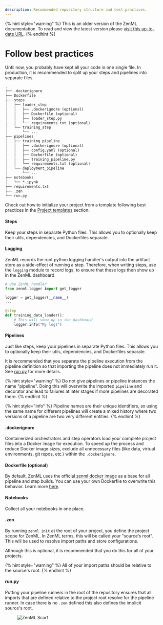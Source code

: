 ```yaml
---
description: Recommended repository structure and best practices.
---
```


{% hint style="warning" %}
This is an older version of the ZenML documentation. To read and view the latest version please [visit this up-to-date URL](https://docs.zenml.io).
{% endhint %}


# Follow best practices

Until now, you probably have kept all your code in one single file. In production, it is recommended to split up your steps and pipelines into separate files.

```markdown
.
├── .dockerignore
├── Dockerfile
├── steps
│   ├── loader_step
│   │   ├── .dockerignore (optional)
│   │   ├── Dockerfile (optional)
│   │   ├── loader_step.py
│   │   └── requirements.txt (optional)
│   └── training_step
│       └── ...
├── pipelines
│   ├── training_pipeline
│   │   ├── .dockerignore (optional)
│   │   ├── config.yaml (optional)
│   │   ├── Dockerfile (optional)
│   │   ├── training_pipeline.py
│   │   └── requirements.txt (optional)
│   └── deployment_pipeline
│       └── ...
├── notebooks
│   └── *.ipynb
├── requirements.txt
├── .zen
└── run.py
```

Check out how to initialize your project from a template following best practices in the [Project templates](using-project-templates.md#generating-project-from-a-project-template) section.

#### Steps

Keep your steps in separate Python files. This allows you to optionally keep their utils, dependencies, and Dockerfiles separate.

#### Logging

ZenML records the root python logging handler's output into the artifact store as a side-effect of running a step. Therefore, when writing steps, use the `logging` module to record logs, to ensure that these logs then show up in the ZenML dashboard.

```python
# Use ZenML handler
from zenml.logger import get_logger

logger = get_logger(__name__)
...

@step
def training_data_loader():
    # This will show up in the dashboard
    logger.info("My logs")
```

#### Pipelines

Just like steps, keep your pipelines in separate Python files. This allows you to optionally keep their utils, dependencies, and Dockerfiles separate.

It is recommended that you separate the pipeline execution from the pipeline definition so that importing the pipeline does not immediately run it. See [run.py](follow-best-practices.md) for more details.

{% hint style="warning" %}
Do not give pipelines or pipeline instances the name "pipeline". Doing this will overwrite the imported `pipeline` and decorator and lead to failures at later stages if more pipelines are decorated there.
{% endhint %}

{% hint style="info" %}
Pipeline names are their unique identifiers, so using the same name for different pipelines will create a mixed history where two versions of a pipeline are two very different entities.
{% endhint %}

#### .dockerignore

Containerized orchestrators and step operators load your complete project files into a Docker image for execution. To speed up the process and reduce Docker image sizes, exclude all unnecessary files (like data, virtual environments, git repos, etc.) within the `.dockerignore`.

#### Dockerfile (optional)

By default, ZenML uses the official[ zenml docker image](https://hub.docker.com/r/zenmldocker/zenml) as a base for all pipeline and step builds. You can use your own Dockerfile to overwrite this behavior. Learn more [here](../advanced-guide/environment-management/containerize-your-pipeline.md).

#### Notebooks

Collect all your notebooks in one place.

#### .zen

By running `zenml init` at the root of your project, you define the project scope for ZenML. In ZenML terms, this will be called your "source's root". This will be used to resolve import paths and store configurations.

Although this is optional, it is recommended that you do this for all of your projects.

{% hint style="warning" %}
All of your import paths should be relative to the source's root.
{% endhint %}

#### run.py

Putting your pipeline runners in the root of the repository ensures that all imports that are defined relative to the project root resolve for the pipeline runner. In case there is no `.zen` defined this also defines the implicit source's root.

<figure><img src="https://static.scarf.sh/a.png?x-pxid=f0b4f458-0a54-4fcd-aa95-d5ee424815bc" alt="ZenML Scarf"><figcaption></figcaption></figure>
